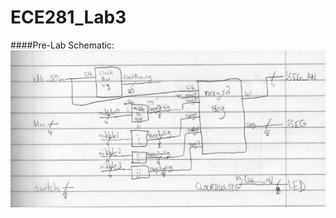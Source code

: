 ECE281_Lab3
===========

####Pre-Lab
Schematic:
![alt text](https://github.com/mbergstedt/ECE281_Lab3/blob/master/Schematic.JPG?raw=true)
